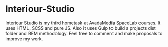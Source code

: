 # Interiour-Studio
Interiour Studio is my third hometask at AvadaMedia SpaceLab courses. 
It uses HTML, SCSS and pure JS.
Also it uses Gulp to build a projects dist folder and BEM methodology.
Feel free to comment and make proposals to improve my work.
